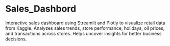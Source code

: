 # Sales_Dashbord
Interactive sales dashboard using Streamlit and Plotly to visualize retail data from Kaggle. Analyzes sales trends, store performance, holidays, oil prices, and transactions across stores. Helps uncover insights for better business decisions.
